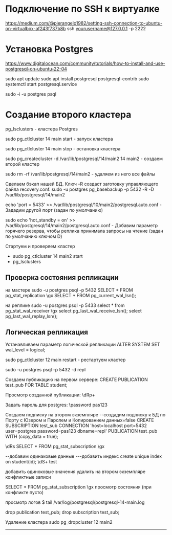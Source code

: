 # Подключение по SSH к виртуалке
https://medium.com/@pierangelo1982/setting-ssh-connection-to-ubuntu-on-virtualbox-af243f737b8b
ssh yourusername@127.0.0.1 -p 2222

# Установка Postgres
https://www.digitalocean.com/community/tutorials/how-to-install-and-use-postgresql-on-ubuntu-22-04

sudo apt update
sudo apt install postgresql postgresql-contrib
sudo systemctl start postgresql.service

sudo -i -u postgres
psql

# Создание второго кластера

pg_lsclusters - кластера Postgres

sudo pg_ctlcluster 14 main start - запуск кластера

sudo pg_ctlcluster 14 main stop - остановка кластера

sudo pg_createcluster -d /var/lib/postgresql/14/main2 14 main2 - создаем второй кластер

sudo rm -rf /var/lib/postgresql/14/main2 - удаляем из него все файлы

Сделаем бэкап нашей БД. Ключ -R создаст заготовку управляющего файла recovery.conf.
sudo -u postgres pg_basebackup -p 5432 -R -D /var/lib/postgresql/14/main2

echo 'port = 5433' >> /var/lib/postgresql/10/main2/postgresql.auto.conf - Зададим другой порт (задан по умолчанию)

sudo echo 'hot_standby = on' >> /var/lib/postgresql/14/main2/postgresql.auto.conf - Добавим параметр горячего резерва, чтобы реплика принимала запросы на чтение (задан по умолчанию ключом D) 

Стартуем и проверяем кластер

- sudo pg_ctlcluster 14 main2 start
- pg_lsclusters

## Проверка состояния репликации

на мастере
sudo -u postgres psql -p 5432
SELECT * FROM pg_stat_replication \gx
SELECT * FROM pg_current_wal_lsn();

на реплике
sudo -u postgres psql -p 5433
select * from pg_stat_wal_receiver \gx
select pg_last_wal_receive_lsn();
select pg_last_wal_replay_lsn();

## Логическая репликация
Устанавливаем параметр логической репликации
ALTER SYSTEM SET wal_level = logical;

sudo pg_ctlcluster 12 main restart - рестартуем кластер

sudo -u postgres psql -p 5432 -d repl

Создаем публикацию на первом сервере:
CREATE PUBLICATION test_pub FOR TABLE student;

Просмотр созданной публикации:
\dRp+

Задать пароль для postgres:
\password
pas123


Создаем подписку на втором экземпляре
--создадим подписку к БД по Порту с Юзером и Паролем и Копированием данных=false
CREATE SUBSCRIPTION test_sub
CONNECTION 'host=localhost port=5432 user=postgres password=pas123 dbname=repl'
PUBLICATION test_pub WITH (copy_data = true);

\dRs
SELECT * FROM pg_stat_subscription \gx


--добавим одинаковые данные
---добавить индекс
create unique index on student(id);
\dS+ test

добавить одиноковые значения
удалить на втором экземпляре конфликтные записи

SELECT * FROM pg_stat_subscription \gx	просмотр состояния (при конфликте пусто)

просмотр логов
$ tail /var/log/postgresql/postgresql-14-main.log


drop publication test_pub;
drop subscription test_sub;

Удаление кластера
sudo pg_dropcluster 12 main2

----------